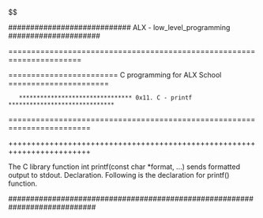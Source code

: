 $$$$$$$$$$$$$$$$$$$$$$$$$$$$$$$$$$$$$$$$$$$$$$$$$$$$$$$$$$$$$$$$$$$$$$$$$$

############################ ALX - low_level_programming #####################

======================================================================


======================== C programming for ALX School ======================


       ******************************** 0x11. C - printf ******************************

========================================================================

++++++++++++++++++++++++++++++++++++++++++++++++++++++++++++++++++++++++

The C library function int printf(const char *format, ...) sends formatted output 
to stdout. 
Declaration. Following is the declaration for printf() function. 

############################################################################

	
